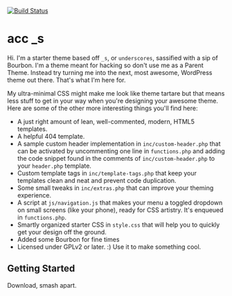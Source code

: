 [![Build Status](https://travis-ci.org/Automattic/_s.svg?branch=master)](https://travis-ci.org/Automattic/_s)

acc _s
===

Hi. I'm a starter theme based off `_s`, or `underscores`, sassified with a sip of Bourbon. I'm a theme meant for hacking so don't use me as a Parent Theme. Instead try turning me into the next, most awesome, WordPress theme out there. That's what I'm here for.

My ultra-minimal CSS might make me look like theme tartare but that means less stuff to get in your way when you're designing your awesome theme. Here are some of the other more interesting things you'll find here:

* A just right amount of lean, well-commented, modern, HTML5 templates.
* A helpful 404 template.
* A sample custom header implementation in `inc/custom-header.php` that can be activated by uncommenting one line in `functions.php` and adding the code snippet found in the comments of `inc/custom-header.php` to your `header.php` template.
* Custom template tags in `inc/template-tags.php` that keep your templates clean and neat and prevent code duplication.
* Some small tweaks in `inc/extras.php` that can improve your theming experience.
* A script at `js/navigation.js` that makes your menu a toggled dropdown on small screens (like your phone), ready for CSS artistry. It's enqueued in `functions.php`.
* Smartly organized starter CSS in `style.css` that will help you to quickly get your design off the ground.
* Added some Bourbon for fine times
* Licensed under GPLv2 or later. :) Use it to make something cool.

Getting Started
---------------

Download, smash apart.

